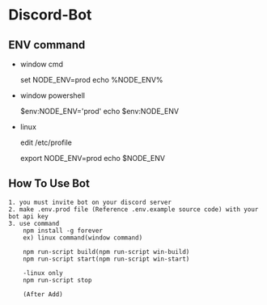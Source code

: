 Discord-Bot
===

ENV command
---
* window cmd

    set NODE_ENV=prod
    echo %NODE_ENV%

* window powershell

    $env:NODE_ENV='prod'
    echo $env:NODE_ENV

* linux

    edit /etc/profile

    export NODE_ENV=prod
    echo $NODE_ENV

How To Use Bot
---
    1. you must invite bot on your discord server
    2. make .env.prod file (Reference .env.example source code) with your bot api key
    3. use command
        npm install -g forever
        ex) linux command(window command)
           
        npm run-script build(npm run-script win-build)
        npm run-script start(npm run-script win-start)

        -linux only
        npm run-script stop
    
        (After Add)